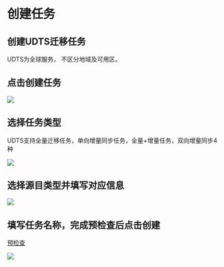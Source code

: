 

# 创建任务

## 创建UDTS迁移任务

UDTS为全球服务， 不区分地域及可用区。

## 点击创建任务

![](http://udts-doc.cn-bj.ufileos.com/createnew001.png)

## 选择任务类型

UDTS支持全量迁移任务，单向增量同步任务，全量+增量任务，双向增量同步4种

![](http://udts-doc.cn-bj.ufileos.com/typenew001.png)

## 选择源目类型并填写对应信息

![](http://udts-doc.cn-bj.ufileos.com/typenew002.png)

## 填写任务名称，完成预检查后点击创建

[预检查](https://docs.ucloud.cn/udts/guide/checkconnection)

![](http://antman-docs.cn-bj.ufileos.com/createname001.png)

